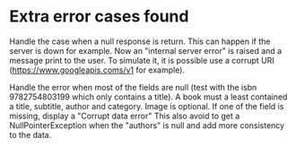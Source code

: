 # Extra error cases found

Handle the case when a null response is return. This can happen if the server is down for example. Now an "internal server error" is raised and a message print to the user.
To simulate it, it is possible use a corrupt URI (https://www.googleapis.coms/v1 for example).

Handle the error when most of the fields are null (test with the isbn 9782754803199 which only contains a title).
A book must a least contained a title, subtitle, author and category. Image is optional.
If one of the field is missing, display a "Corrupt data error"
This also avoid to get a NullPointerException when the "authors" is null and add more consistency to the data.